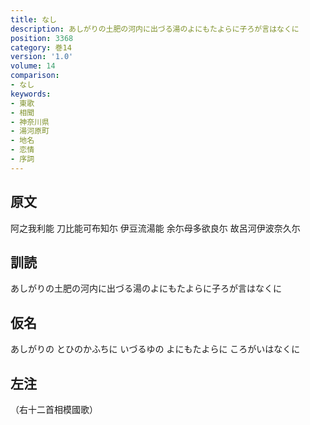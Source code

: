 ```yaml
---
title: なし
description: あしがりの土肥の河内に出づる湯のよにもたよらに子ろが言はなくに
position: 3368
category: 巻14
version: '1.0'
volume: 14
comparison:
- なし
keywords:
- 東歌
- 相聞
- 神奈川県
- 湯河原町
- 地名
- 恋情
- 序詞
---
```


## 原文

阿之我利能 刀比能可布知尓 伊豆流湯能 余尓母多欲良尓 故呂河伊波奈久尓

## 訓読

あしがりの土肥の河内に出づる湯のよにもたよらに子ろが言はなくに

## 仮名

あしがりの とひのかふちに いづるゆの よにもたよらに ころがいはなくに

## 左注

（右十二首相模國歌）
